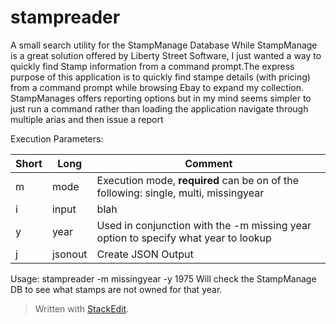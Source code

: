 ﻿# stampreader
A small search utility for the StampManage Database
While StampManage is a great solution offered by Liberty Street Software, I just wanted a way to quickly find Stamp information from a command prompt.The express purpose of this application is to quickly find stampe details (with pricing) from a command prompt while browsing Ebay to expand my collection. StampManages offers reporting options but in my mind seems simpler to just run a command rather than loading the application navigate through multiple arias and then issue a report

Execution Parameters:

Short|Long|Comment
-|-|-
m|mode|Execution mode, **required** can be on of the following: single, multi, missingyear
i|input|blah
y|year|Used in conjunction with the -m missing year option to specify what year to lookup
j|jsonout|Create JSON Output

Usage:
stampreader -m missingyear -y 1975
Will check the StampManage DB to see what stamps are not owned for that year.


> Written with [StackEdit](https://stackedit.io/).
